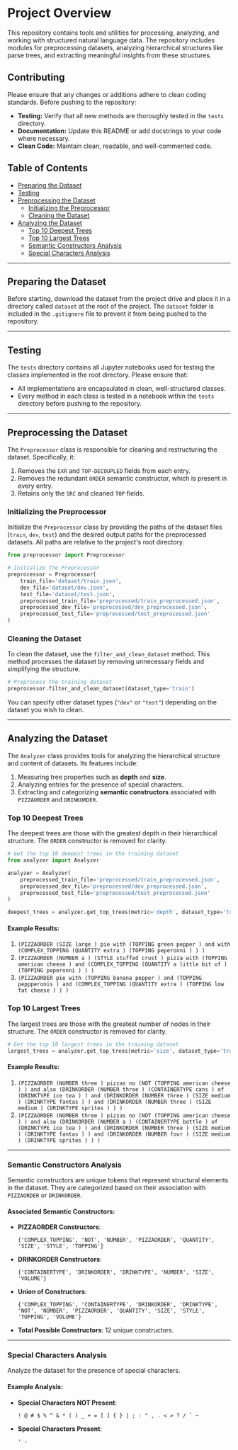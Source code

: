 # Project Overview

This repository contains tools and utilities for processing, analyzing, and working with structured natural language data. The repository includes modules for preprocessing datasets, analyzing hierarchical structures like parse trees, and extracting meaningful insights from these structures.

## Contributing

Please ensure that any changes or additions adhere to clean coding standards. Before pushing to the repository:

- **Testing:** Verify that all new methods are thoroughly tested in the `tests` directory.
- **Documentation:** Update this README or add docstrings to your code where necessary.
- **Clean Code:** Maintain clean, readable, and well-commented code.

## Table of Contents

- [Preparing the Dataset](#preparing-the-dataset)
- [Testing](#testing)
- [Preprocessing the Dataset](#preprocessing-the-dataset)
  - [Initializing the Preprocessor](#initializing-the-preprocessor)
  - [Cleaning the Dataset](#cleaning-the-dataset)
- [Analyzing the Dataset](#analyzing-the-dataset)
  - [Top 10 Deepest Trees](#top-10-deepest-trees)
  - [Top 10 Largest Trees](#top-10-largest-trees)
  - [Semantic Constructors Analysis](#semantic-constructors-analysis)
  - [Special Characters Analysis](#special-characters-analysis)

---

## Preparing the Dataset

Before starting, download the dataset from the project drive and place it in a directory called `dataset` at the root of the project. The `dataset` folder is included in the `.gitignore` file to prevent it from being pushed to the repository.

---

## Testing

The `tests` directory contains all Jupyter notebooks used for testing the classes implemented in the root directory. Please ensure that:

- All implementations are encapsulated in clean, well-structured classes.
- Every method in each class is tested in a notebook within the `tests` directory before pushing to the repository.

---

## Preprocessing the Dataset

The `Preprocessor` class is responsible for cleaning and restructuring the dataset. Specifically, it:
1. Removes the `EXR` and `TOP-DECOUPLED` fields from each entry.
2. Removes the redundant `ORDER` semantic constructor, which is present in every entry.
3. Retains only the `SRC` and cleaned `TOP` fields.

### Initializing the Preprocessor

Initialize the `Preprocessor` class by providing the paths of the dataset files (`train`, `dev`, `test`) and the desired output paths for the preprocessed datasets. All paths are relative to the project's root directory.

```python
from preprocessor import Preprocessor

# Initialize the Preprocessor
preprocessor = Preprocessor(
    train_file='dataset/train.json',
    dev_file='dataset/dev.json',
    test_file='dataset/test.json',
    preprocessed_train_file='preprocessed/train_preprocessed.json',
    preprocessed_dev_file='preprocessed/dev_preprocessed.json',
    preprocessed_test_file='preprocessed/test_preprocessed.json'
)
```

### Cleaning the Dataset

To clean the dataset, use the `filter_and_clean_dataset` method. This method processes the dataset by removing unnecessary fields and simplifying the structure.

```python
# Preprocess the training dataset
preprocessor.filter_and_clean_dataset(dataset_type='train')
```

You can specify other dataset types (`"dev"` or `"test"`) depending on the dataset you wish to clean.

---

## Analyzing the Dataset

The `Analyzer` class provides tools for analyzing the hierarchical structure and content of datasets. Its features include:

1. Measuring tree properties such as **depth** and **size**.
2. Analyzing entries for the presence of special characters.
3. Extracting and categorizing **semantic constructors** associated with `PIZZAORDER` and `DRINKORDER`.

### Top 10 Deepest Trees

The deepest trees are those with the greatest depth in their hierarchical structure. The `ORDER` constructor is removed for clarity.

```python
# Get the top 10 deepest trees in the training dataset
from analyzer import Analyzer

analyzer = Analyzer(
    preprocessed_train_file='preprocessed/train_preprocessed.json',
    preprocessed_dev_file='preprocessed/dev_preprocessed.json',
    preprocessed_test_file='preprocessed/test_preprocessed.json'
)

deepest_trees = analyzer.get_top_trees(metric='depth', dataset_type='train', top_n=10)
```

#### Example Results:

1. `(PIZZAORDER (SIZE large ) pie with (TOPPING green pepper ) and with (COMPLEX_TOPPING (QUANTITY extra ) (TOPPING peperonni ) ) )`
2. `(PIZZAORDER (NUMBER a ) (STYLE stuffed crust ) pizza with (TOPPING american cheese ) and (COMPLEX_TOPPING (QUANTITY a little bit of ) (TOPPING peperonni ) ) )`
3. `(PIZZAORDER pie with (TOPPING banana pepper ) and (TOPPING peppperonis ) and (COMPLEX_TOPPING (QUANTITY extra ) (TOPPING low fat cheese ) ) )`

### Top 10 Largest Trees

The largest trees are those with the greatest number of nodes in their structure. The `ORDER` constructor is removed for clarity.

```python
# Get the top 10 largest trees in the training dataset
largest_trees = analyzer.get_top_trees(metric='size', dataset_type='train', top_n=10)
```

#### Example Results:

1. `(PIZZAORDER (NUMBER three ) pizzas no (NOT (TOPPING american cheese ) ) and also (DRINKORDER (NUMBER three ) (CONTAINERTYPE cans ) of (DRINKTYPE ice tea ) ) and (DRINKORDER (NUMBER three ) (SIZE medium ) (DRINKTYPE fantas ) ) and (DRINKORDER (NUMBER three ) (SIZE medium ) (DRINKTYPE sprites ) ) )`
2. `(PIZZAORDER (NUMBER three ) pizzas no (NOT (TOPPING american cheese ) ) and also (DRINKORDER (NUMBER a ) (CONTAINERTYPE bottle ) of (DRINKTYPE ice tea ) ) and (DRINKORDER (NUMBER three ) (SIZE medium ) (DRINKTYPE fantas ) ) and (DRINKORDER (NUMBER four ) (SIZE medium ) (DRINKTYPE sprites ) ) )`

---

### Semantic Constructors Analysis

Semantic constructors are unique tokens that represent structural elements in the dataset. They are categorized based on their association with `PIZZAORDER` or `DRINKORDER`.

#### Associated Semantic Constructors:

- **PIZZAORDER Constructors**:
  ```
  {'COMPLEX_TOPPING', 'NOT', 'NUMBER', 'PIZZAORDER', 'QUANTITY', 'SIZE', 'STYLE', 'TOPPING'}
  ```

- **DRINKORDER Constructors**:
  ```
  {'CONTAINERTYPE', 'DRINKORDER', 'DRINKTYPE', 'NUMBER', 'SIZE', 'VOLUME'}
  ```

- **Union of Constructors**:
  ```
  {'COMPLEX_TOPPING', 'CONTAINERTYPE', 'DRINKORDER', 'DRINKTYPE', 'NOT', 'NUMBER', 'PIZZAORDER', 'QUANTITY', 'SIZE', 'STYLE', 'TOPPING', 'VOLUME'}
  ```

- **Total Possible Constructors**:
  12 unique constructors.

---

### Special Characters Analysis

Analyze the dataset for the presence of special characters.

#### Example Analysis:

- **Special Characters NOT Present**:
  ```
  ! @ # $ % ^ & * ( ) _ + = [ ] { } | ; : " , . < > ? / ` ~
  ```

- **Special Characters Present**:
  ```
  ' -
  ```